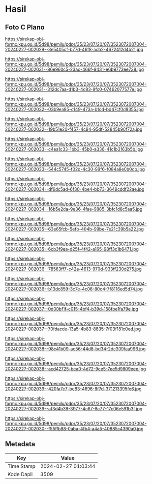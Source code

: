 # Hasil

## Foto C Plano

https://sirekap-obj-formc.kpu.go.id/5d98/pemilu/pdpr/35/23/07/20/07/3523072007004-20240227-002029--3e5405cf-b77d-46f8-acb2-4672412d4b21.jpg

https://sirekap-obj-formc.kpu.go.id/5d98/pemilu/pdpr/35/23/07/20/07/3523072007004-20240227-002031--86e960c5-23ac-466f-9431-e6b9773ee738.jpg

https://sirekap-obj-formc.kpu.go.id/5d98/pemilu/pdpr/35/23/07/20/07/3523072007004-20240227-002031--312dc7aa-d1b3-4c83-9fc0-07462077577e.jpg

https://sirekap-obj-formc.kpu.go.id/5d98/pemilu/pdpr/35/23/07/20/07/3523072007004-20240227-002032--03b9ea85-c149-473a-b1cd-bd47cf0d8355.jpg

https://sirekap-obj-formc.kpu.go.id/5d98/pemilu/pdpr/35/23/07/20/07/3523072007004-20240227-002032--19b51e20-f457-4c94-95df-52845b90f72a.jpg

https://sirekap-obj-formc.kpu.go.id/5d98/pemilu/pdpr/35/23/07/20/07/3523072007004-20240227-002033--c4ea1c33-1bb3-45b0-a336-41c1b3163b5b.jpg

https://sirekap-obj-formc.kpu.go.id/5d98/pemilu/pdpr/35/23/07/20/07/3523072007004-20240227-002033--544c5745-f02d-4c30-99f6-f084a8e0b0cb.jpg

https://sirekap-obj-formc.kpu.go.id/5d98/pemilu/pdpr/35/23/07/20/07/3523072007004-20240227-002034--df6dc5ad-6f30-4be4-bb73-3649cddf22ae.jpg

https://sirekap-obj-formc.kpu.go.id/5d98/pemilu/pdpr/35/23/07/20/07/3523072007004-20240227-002034--16b5e2da-9e36-4fae-9885-3bfc1d8c5aa5.jpg

https://sirekap-obj-formc.kpu.go.id/5d98/pemilu/pdpr/35/23/07/20/07/3523072007004-20240227-002035--63e65fcb-5efb-404b-99be-7e21c39b5a22.jpg

https://sirekap-obj-formc.kpu.go.id/5d98/pemilu/pdpr/35/23/07/20/07/3523072007004-20240227-002035--6cb3f9ea-d25f-4f42-a165-98ff3c1b6471.jpg

https://sirekap-obj-formc.kpu.go.id/5d98/pemilu/pdpr/35/23/07/20/07/3523072007004-20240227-002036--78563ff7-c42a-4613-970d-933ff230d275.jpg

https://sirekap-obj-formc.kpu.go.id/5d98/pemilu/pdpr/35/23/07/20/07/3523072007004-20240227-002036--b13dc859-3c7e-4c06-80c4-7f8116ed5d74.jpg

https://sirekap-obj-formc.kpu.go.id/5d98/pemilu/pdpr/35/23/07/20/07/3523072007004-20240227-002037--0d00bf1f-c015-4bf4-b39d-158fbe1fa79e.jpg

https://sirekap-obj-formc.kpu.go.id/5d98/pemilu/pdpr/35/23/07/20/07/3523072007004-20240227-002037--70fdacde-13a5-4b83-8835-7f03f181c0ed.jpg

https://sirekap-obj-formc.kpu.go.id/5d98/pemilu/pdpr/35/23/07/20/07/3523072007004-20240227-002038--98c41b09-ac56-44d8-bd34-2dc309faa996.jpg

https://sirekap-obj-formc.kpu.go.id/5d98/pemilu/pdpr/35/23/07/20/07/3523072007004-20240227-002038--acd42725-bca0-4d72-9ce5-7ee5d9809eee.jpg

https://sirekap-obj-formc.kpu.go.id/5d98/pemilu/pdpr/35/23/07/20/07/3523072007004-20240227-002039--420fa7c7-bc83-4696-8f7d-371213395fe6.jpg

https://sirekap-obj-formc.kpu.go.id/5d98/pemilu/pdpr/35/23/07/20/07/3523072007004-20240227-002039--af3d4b36-3977-4c87-8c77-17c06e591b3f.jpg

https://sirekap-obj-formc.kpu.go.id/5d98/pemilu/pdpr/35/23/07/20/07/3523072007004-20240227-002030--f55ffb98-0aba-4fb4-a4a5-40885c4390a0.jpg


## Metadata

| Key        | Value               |
| ---------- | ------------------- |
| Time Stamp | 2024-02-27 01:03:44 |
| Kode Dapil | 3509                |



